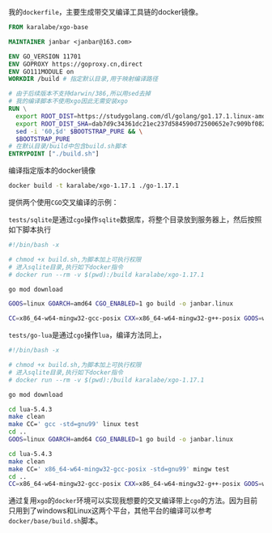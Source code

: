 我的`dockerfile`，主要生成带交叉编译工具链的docker镜像。

```dockerfile
FROM karalabe/xgo-base

MAINTAINER janbar <janbar@163.com>

ENV GO_VERSION 11701
ENV GOPROXY https://goproxy.cn,direct
ENV GO111MODULE on
WORKDIR /build # 指定默认目录,用于映射编译路径

# 由于后续版本不支持darwin/386,所以用sed去掉
# 我的编译脚本不使用xgo因此无需安装xgo
RUN \
  export ROOT_DIST=https://studygolang.com/dl/golang/go1.17.1.linux-amd64.tar.gz        && \
  export ROOT_DIST_SHA=dab7d9c34361dc21ec237d584590d72500652e7c909bf082758fb63064fca0ef && \
  sed -i '60,$d' $BOOTSTRAP_PURE && \
  $BOOTSTRAP_PURE
# 在默认目录/build中包含build.sh脚本
ENTRYPOINT ["./build.sh"]
```

编译指定版本的docker镜像

```sh
docker build -t karalabe/xgo-1.17.1 ./go-1.17.1
```

提供两个使用`CGO`交叉编译的示例：

`tests/sqlite`是通过`cgo`操作`sqlite`数据库，将整个目录放到服务器上，然后按照如下脚本执行

```sh
#!/bin/bash -x

# chmod +x build.sh,为脚本加上可执行权限
# 进入sqlite目录,执行如下docker指令
# docker run --rm -v $(pwd):/build karalabe/xgo-1.17.1

go mod download

GOOS=linux GOARCH=amd64 CGO_ENABLED=1 go build -o janbar.linux

CC=x86_64-w64-mingw32-gcc-posix CXX=x86_64-w64-mingw32-g++-posix GOOS=windows GOARCH=amd64 CGO_ENABLED=1 go build -o janbar.exe
```

`tests/go-lua`是通过`cgo`操作`lua`，编译方法同上，

```sh
#!/bin/bash -x

# chmod +x build.sh,为脚本加上可执行权限
# 进入sqlite目录,执行如下docker指令
# docker run --rm -v $(pwd):/build karalabe/xgo-1.17.1

go mod download

cd lua-5.4.3
make clean
make CC=' gcc -std=gnu99' linux test
cd ..
GOOS=linux GOARCH=amd64 CGO_ENABLED=1 go build -o janbar.linux

cd lua-5.4.3
make clean
make CC=' x86_64-w64-mingw32-gcc-posix -std=gnu99' mingw test
cd ..
CC=x86_64-w64-mingw32-gcc-posix CXX=x86_64-w64-mingw32-g++-posix GOOS=windows GOARCH=amd64 CGO_ENABLED=1 go build -o janbar.exe
```

通过复用`xgo`的`docker`环境可以实现我想要的交叉编译带上`cgo`的方法。因为目前只用到了windows和Linux这两个平台，其他平台的编译可以参考`docker/base/build.sh`脚本。